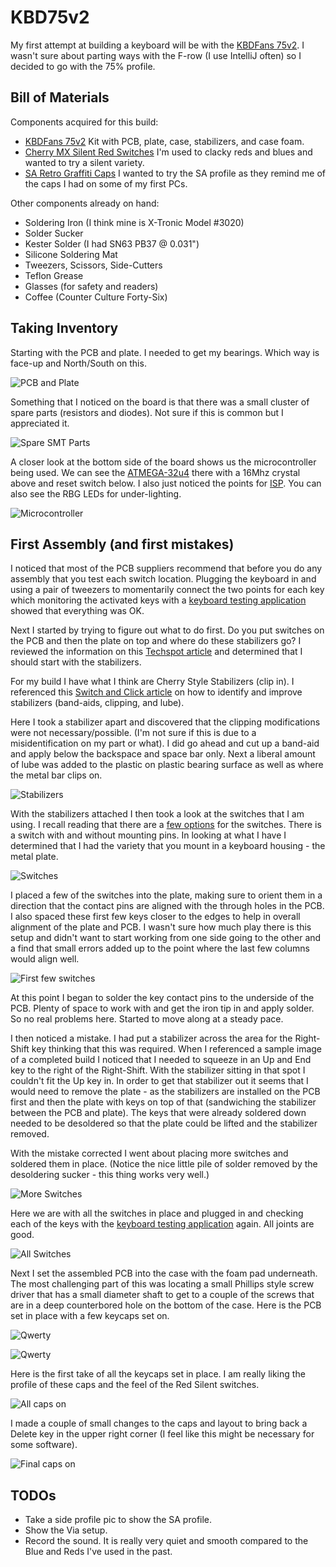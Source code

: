 # KBD75v2
My first attempt at building a keyboard will be with the [KBDFans 75v2](https://kbdfans.com/products/kbd75v2-custom-keyboard-diy-kit).  I wasn't sure about parting ways with the F-row (I use IntelliJ often) so I decided to go with the 75% profile.

## Bill of Materials

Components acquired for this build:

 - [KBDFans 75v2](https://kbdfans.com/products/kbd75v2-custom-keyboard-diy-kit) Kit with PCB, plate, case, stabilizers, and case foam.
 - [Cherry MX Silent Red Switches](https://kbdfans.com/products/cherry-mx-silent-red) I'm used to clacky reds and blues and wanted to try a silent variety.
 - [SA Retro Graffiti Caps](https://kbdfans.com/products/domikey-doubleshot-abs-sa-retro-graffiti-full-set-keycaps) I wanted to try the SA profile as they remind me of the caps I had on some of my first PCs.

Other components already on hand:

  - Soldering Iron (I think mine is X-Tronic Model #3020)
  - Solder Sucker
  - Kester Solder (I had SN63 PB37 @ 0.031")
  - Silicone Soldering Mat
  - Tweezers, Scissors, Side-Cutters
  - Teflon Grease
  - Glasses (for safety and readers)
  - Coffee (Counter Culture Forty-Six)

## Taking Inventory
Starting with the PCB and plate.  I needed to get my bearings.  Which way is face-up and North/South on this.

![PCB and Plate](/media/first/parts.jpg)

Something that I noticed on the board is that there was a small cluster of spare parts (resistors and diodes).  Not sure if this is common but I appreciated it.

![Spare SMT Parts](/media/first/spares.jpg)

A closer look at the bottom side of the board shows us the microcontroller being used.  We can see the [ATMEGA-32u4](https://www.microchip.com/wwwproducts/en/ATmega32u4) there with a 16Mhz crystal above and reset switch below.  I also just noticed the points for [ISP](https://en.wikipedia.org/wiki/In-system_programming).  You can also see the RBG LEDs for under-lighting.

![Microcontroller](/media/first/microcontroller.jpg)

## First Assembly (and first mistakes)
I noticed that most of the PCB suppliers recommend that before you do any assembly that you test each switch location.  Plugging the keyboard in and using a pair of tweezers to momentarily connect the two points for each key which monitoring the activated keys with a [keyboard testing application](https://www.keyboardtester.com/) showed that everything was OK.

Next I started by trying to figure out what to do first.  Do you put switches on the PCB and then the plate on top and where do these stabilizers go?  I reviewed the information on this [Techspot article](https://www.techspot.com/guides/1629-diy-build-your-own-mechanical-keyboard-part-2/) and determined that I should start with the stabilizers.

For my build I have what I think are Cherry Style Stabilizers (clip in).  I referenced this [Switch and Click article](https://switchandclick.com/stabilizer-guide/) on how to identify and improve stabilizers (band-aids, clipping, and lube).

Here I took a stabilizer apart and discovered that the clipping modifications were not necessary/possible.  (I'm not sure if this is due to a misidentification on my part or what).  I did go ahead and cut up a band-aid and apply below the backspace and space bar only.  Next a liberal amount of lube was added to the plastic on plastic bearing surface as well as where the metal bar clips on.

![Stabilizers](/media/first/stabs2.jpg)

With the stabilizers attached I then took a look at the switches that I am using.  I recall reading that there are a [few options](https://www.cherrymx.de/en/dev.html) for the switches.  There is a switch with and without mounting pins.  In looking at what I have I determined that I had the variety that you mount in a keyboard housing - the metal plate.

![Switches](/media/first/switches.jpg)

I placed a few of the switches into the plate, making sure to orient them in a direction that the contact pins are aligned with the through holes in the PCB.  I also spaced these first few keys closer to the edges to help in overall alignment of the plate and PCB.  I wasn't sure how much play there is this setup and didn't want to start working from one side going to the other and a find that small errors added up to the point where the last few columns would align well.

![First few switches](/media/first/first_switches.jpg)

At this point I began to solder the key contact pins to the underside of the PCB.  Plenty of space to work with and get the iron tip in and apply solder.  So no real problems here.  Started to move along at a steady pace.

I then noticed a mistake.  I had put a stabilizer across the area for the Right-Shift key thinking that this was required.  When I referenced a sample image of a completed build I noticed that I needed to squeeze in an Up and End key to the right of the Right-Shift.  With the stabilizer sitting in that spot I couldn't fit the Up key in.  In order to get that stabilizer out it seems that I would need to remove the plate - as the stabilizers are installed on the PCB first and then the plate with keys on top of that (sandwiching the stabilizer between the PCB and plate).  The keys that were already soldered down needed to be desoldered so that the plate could be lifted and the stabilizer removed.

With the mistake corrected I went about placing more switches and soldered them in place.  (Notice the nice little pile of solder removed by the desoldering sucker - this thing works very well.)

![More Switches](/media/first/more_switches.jpg)

Here we are with all the switches in place and plugged in and checking each of the keys with the [keyboard testing application](https://www.keyboardtester.com/) again.  All joints are good. 

![All Switches](/media/first/all_switches.jpg)

Next I set the assembled PCB into the case with the foam pad underneath.  The most challenging part of this was locating a small Phillips style screw driver that has a small diameter shaft to get to a couple of the screws that are in a deep counterbored hole on the bottom of the case.  Here is the PCB set in place with a few keycaps set on.

![Qwerty](/media/first/qwerty.jpg)

![Qwerty](/media/first/qwerty-2.jpg)

Here is the first take of all the keycaps set in place.  I am really liking the profile of these caps and the feel of the Red Silent switches.

![All caps on](/media/first/near_final.jpg)

I made a couple of small changes to the caps and layout to bring back a Delete key in the upper right corner (I feel like this might be necessary for some software).

![Final caps on](/media/first/final_layout.jpg)

## TODOs
 - Take a side profile pic to show the SA profile.
 - Show the Via setup.
 - Record the sound.  It is really very quiet and smooth compared to the Blue and Reds I've used in the past.